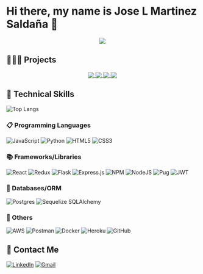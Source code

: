 # Hi there, my name is Jose L Martinez Saldaña 👋
<div align="center">
 <img src="https://github-readme-stats.vercel.app/api?username=jmartinezsal&theme=radical&count_private=true&hide=stars,issues&show_icons=true") />
 </div>
                           
## 👷🏽‍♂️ Projects 
<div align="center">
<a href="https://github.com/jmartinezsal/Culturegram">
  <img align="center" src="https://github-readme-stats.vercel.app/api/pin/?username=jmartinezsal&repo=Culturegram&theme=dark" />
</a>
<a href="https://github.com/jmartinezsal/heirbnb-app">
  <img align="center" src="https://github-readme-stats.vercel.app/api/pin/?username=jmartinezsal&repo=heirbnb-app&theme=dark" />
</a>
<a href="https://github.com/jmartinezsal/noteIt">
  <img align="center" src="https://github-readme-stats.vercel.app/api/pin/?username=jmartinezsal&repo=noteIt&theme=dark" />
</a>
<a href="https://github.com/jmartinezsal/statOverflow">
  <img align="center" src="https://github-readme-stats.vercel.app/api/pin/?username=jmartinezsal&repo=statOverflow&theme=dark" />
</a>
</div>


## 🔎 Technical Skills
![Top Langs](https://github-readme-stats.vercel.app/api/top-langs/?username=jmartinezsal&layout=compact)

### 📋 Programming Languages
![JavaScript](https://img.shields.io/badge/javascript-%23323330.svg?style=for-the-badge&logo=javascript&logoColor=%23F7DF1E)
![Python](https://img.shields.io/badge/python-3670A0?style=for-the-badge&logo=python&logoColor=ffdd54)
![HTML5](https://img.shields.io/badge/html5-%23E34F26.svg?style=for-the-badge&logo=html5&logoColor=white)
![CSS3](https://img.shields.io/badge/css3-%231572B6.svg?style=for-the-badge&logo=css3&logoColor=white)

### 📚 Frameworks/Libraries
![React](https://img.shields.io/badge/react-%2320232a.svg?style=for-the-badge&logo=react&logoColor=%2361DAFB)
![Redux](https://img.shields.io/badge/redux-%23593d88.svg?style=for-the-badge&logo=redux&logoColor=white)
![Flask](https://img.shields.io/badge/flask-%23000.svg?style=for-the-badge&logo=flask&logoColor=white)
![Express.js](https://img.shields.io/badge/express.js-%23404d59.svg?style=for-the-badge&logo=express&logoColor=%2361DAFB)
![NPM](https://img.shields.io/badge/NPM-%23000000.svg?style=for-the-badge&logo=npm&logoColor=white)
![NodeJS](https://img.shields.io/badge/node.js-6DA55F?style=for-the-badge&logo=node.js&logoColor=white)
![Pug](https://img.shields.io/badge/Pug-FFF?style=for-the-badge&logo=pug&logoColor=A86454)
![JWT](https://img.shields.io/badge/JWT-black?style=for-the-badge&logo=JSON%20web%20tokens)

### 💾 Databases/ORM
![Postgres](https://img.shields.io/badge/postgres-%23316192.svg?style=for-the-badge&logo=postgresql&logoColor=white)
![Sequelize](https://img.shields.io/badge/Sequelize-52B0E7?style=for-the-badge&logo=Sequelize&logoColor=white)
SQLAlchemy 

### 🥅 Others
![AWS](https://img.shields.io/badge/AWS-%23FF9900.svg?style=for-the-badge&logo=amazon-aws&logoColor=white)
![Postman](https://img.shields.io/badge/Postman-FF6C37?style=for-the-badge&logo=postman&logoColor=white)
![Docker](https://img.shields.io/badge/docker-%230db7ed.svg?style=for-the-badge&logo=docker&logoColor=white)
![Heroku](https://img.shields.io/badge/heroku-%23430098.svg?style=for-the-badge&logo=heroku&logoColor=white)
![GitHub](https://img.shields.io/badge/github-%23121011.svg?style=for-the-badge&logo=github&logoColor=white)

## 💬 Contact Me
[![LinkedIn](https://img.shields.io/badge/linkedin-%230077B5.svg?style=for-the-badge&logo=linkedin&logoColor=white)](https://www.linkedin.com/in/jose-mart%C3%ADnez-salda%C3%B1a-b7a1b3b8/)
[![Gmail](https://img.shields.io/badge/Gmail-D14836?style=for-the-badge&logo=gmail&logoColor=white)](mailto:jmartinezsal326@gmail.com)

